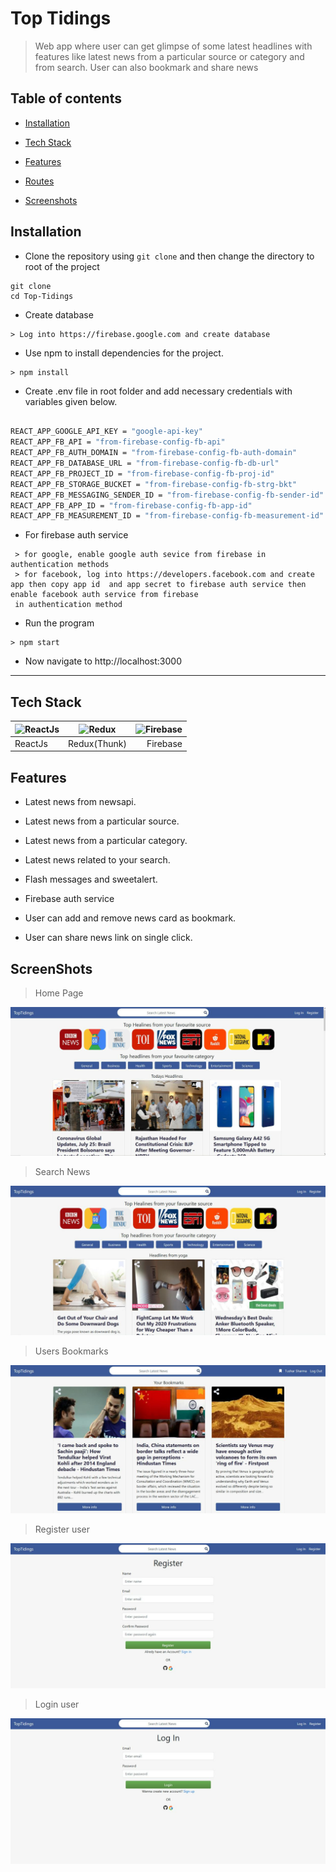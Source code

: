 
# Top Tidings

> Web app where user can get glimpse of some latest headlines with features like latest news from a particular source or category and from search. User can also bookmark and share news

  

## Table of contents

*  [Installation](#installation)

*  [Tech Stack](#tech-stack)

*  [Features](#feature)

*  [Routes](#server-routes)

*  [Screenshots](#screenshots)

  

## Installation

  


- Clone the repository using `git clone` and then change the directory to root of the project

```
git clone 
cd Top-Tidings
```
- Create database

```
> Log into https://firebase.google.com and create database
```

- Use npm to install dependencies for the project.

```
> npm install
```

- Create .env file in root folder and add necessary credentials with variables given below.

```bash

REACT_APP_GOOGLE_API_KEY = "google-api-key"
REACT_APP_FB_API = "from-firebase-config-fb-api"
REACT_APP_FB_AUTH_DOMAIN = "from-firebase-config-fb-auth-domain"
REACT_APP_FB_DATABASE_URL = "from-firebase-config-fb-db-url"
REACT_APP_FB_PROJECT_ID = "from-firebase-config-fb-proj-id"
REACT_APP_FB_STORAGE_BUCKET = "from-firebase-config-fb-strg-bkt"
REACT_APP_FB_MESSAGING_SENDER_ID = "from-firebase-config-fb-sender-id"
REACT_APP_FB_APP_ID = "from-firebase-config-fb-app-id"
REACT_APP_FB_MEASUREMENT_ID = "from-firebase-config-fb-measurement-id"

```
- For firebase auth service

```
 > for google, enable google auth sevice from firebase in authentication methods
 > for facebook, log into https://developers.facebook.com and create app then copy app id  and app secret to firebase auth service then enable facebook auth service from firebase
 in authentication method
```

- Run the program 

```
> npm start
```

- Now navigate to http://localhost:3000

***
  

## Tech Stack


| ![ReactJs](https://res.cloudinary.com/prvnbist/image/upload/c_scale,h_80/v1564054850/React.js_logo-512_bvpygm.png "ReactJs")        | ![Redux](https://res.cloudinary.com/prvnbist/image/upload/c_scale,h_65/v1564054926/logo_a1hglt.png "Redux")           | ![Firebase](https://res.cloudinary.com/prvnbist/image/upload/c_scale,h_80/v1564055091/firebase_logo_k3wraf.png "Firebase")  |
| ------------- |:-------------:| -----:|
| ReactJs | Redux(Thunk) | Firebase |


## Features

* Latest news from newsapi.

* Latest news from a particular source.

* Latest news from a particular category.

* Latest news related to your search.

* Flash messages and sweetalert.

* Firebase auth service

* User can add and remove news card as bookmark.

* User can share news link on single click. 


## ScreenShots

> Home Page

![ScreenShot](/screenshots/home.jpeg)

> Search News

![ScreenShot](/screenshots/searchNews.jpeg)

> Users Bookmarks

![ScreenShot](/screenshots/bookmarks.jpeg)

> Register user

![ScreenShot](/screenshots/register.jpeg)

> Login user

![ScreenShot](/screenshots/login.jpeg)



